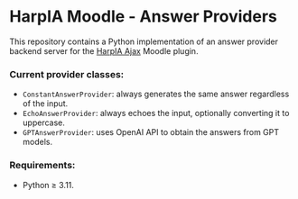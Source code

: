 # HarpIA Moodle - Answer Providers

This repository contains a Python implementation of an answer
provider backend server for the 
[HarpIA Ajax](../../../moodle-local_harpiaajax) Moodle plugin.

### Current provider classes:

- `ConstantAnswerProvider`: always generates the same answer regardless of the input.
- `EchoAnswerProvider`: always echoes the input, optionally converting it to uppercase.
- `GPTAnswerProvider`: uses OpenAI API to obtain the answers from GPT models.

### Requirements:

- Python &geq; 3.11.
